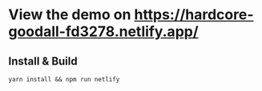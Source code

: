 # View the demo on https://hardcore-goodall-fd3278.netlify.app/

## Install & Build

```
yarn install && npm run netlify
```
